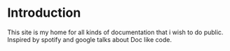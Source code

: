 # Introduction


This site is my home for all kinds of documentation that i wish to do public.  Inspired by spotify and google talks about Doc like code.